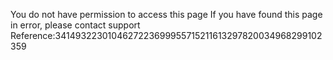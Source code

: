 You do not have permission to access this page If you have found this page in error, please contact support Reference:3414932230104627223699955715211613297820034968299102359